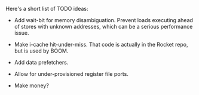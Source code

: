 Here's a short list of TODO ideas:

   * Add wait-bit for memory disambiguation. Prevent loads executing ahead of
      stores with unknown addresses, which can be a serious performance issue.
   
   * Make i-cache hit-under-miss. That code is actually in the Rocket repo, but
      is used by BOOM.

   * Add data prefetchers.

   * Allow for under-provisioned register file ports.
   
   * Make money?

